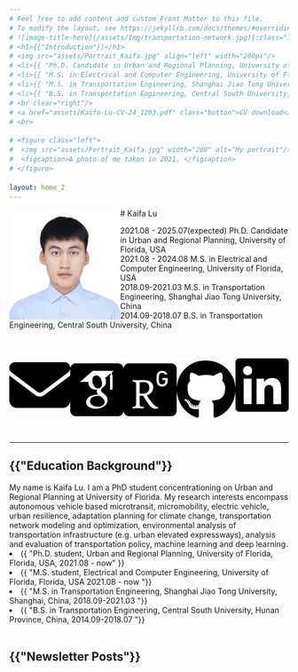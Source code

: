 ```yaml
---
# Feel free to add content and custom Front Matter to this file.
# To modify the layout, see https://jekyllrb.com/docs/themes/#overriding-theme-defaults
# ![image-title-here](/assets/Img/transportation-network.jpg){:class="img-responsive"}
# <h1>{{"Introduction"}}</h1>
# <img src="assets/Portrait_Kaifa.jpg" align="left" width="200px"/>
# <li>{{ "Ph.D. Candidate in Urban and Regional Planning, University of Florida, USA, 2021.08 - 2025.07(expected)" }}</li>
# <li>{{ "M.S. in Electrical and Computer Engineering, University of Florida, USA 2021.08 - 2024.08 "}}</li>
# <li>{{ "M.S. in Transportation Engineering, Shanghai Jiao Tong University, China, 2018.09-2021.03 "}}</li>
# <li>{{ "B.S. in Transportation Engineering, Central South University, China, 2014.09-2018.07 "}}</li>
# <br clear="right"/>
# <a href="assets/Kaifa-Lu-CV-24_1203.pdf" class="button">CV download</a>
# <br>

# <figure class="left">
#  <img src="assets/Portrait_Kaifa.jpg" width="200" alt="My portrait"/>
#  <figcaption>A photo of me taken in 2021. </figcaption>
# </figure>

layout: home_2
---
```


<img src="assets/Portrait_Kaifa.jpg" align="left" width="200px"/>
# Kaifa Lu

2021.08 - 2025.07(expected) Ph.D. Candidate in Urban and Regional Planning, University of Florida, USA
<br>
2021.08 - 2024.08 M.S. in Electrical and Computer Engineering, University of Florida, USA
<br>
2018.09-2021.03 M.S. in Transportation Engineering, Shanghai Jiao Tong University, China 
<br>
2014.09-2018.07 B.S. in Transportation Engineering, Central South University, China
<br>

<div style="display: flex; align-items: center;">
<a href="mailto:kaifa.lu@ufl.edu" target="_blank">
<img src="assets/envelope-solid.svg" alt="Email" class="icon" title="Email me" style="margin-right:3px">
</a>

# <a href="https://scholar.google.com/citations?hl=en&user=a8eAKS8AAAAJ" target="_blank">
# <img src="assets/google-scholar-square.svg" alt="Google Scholar" class="icon" title="Visit Google Scholar" style="margin-right:3px">
# </a>

# <a href="https://www.researchgate.net/profile/Lu-Kaifa" target="_blank">
# <img src="assets/researchgate-square.svg" alt="ResearchGate" class="icon" title="Visit ResearchGate" style="margin-right:3px">
# </a>

# <a href="https://github.com/kaifalu917" target="_blank">
# <img src="assets/github-brands-solid.svg" alt="GitHub" class="icon" title="Visit GitHub" style="margin-right:3px">
# </a>

<a href="https://www.linkedin.com/in/kaifa-lu-828676225/" target="_blank">
<img src="assets/linkedin-brands-solid.svg" alt="LinkedIn" class="icon" title="Visit LinkedIn" style="margin-right:3px">
</a>
</div>

-----------
<h2>{{"Education Background"}}</h2>
My name is Kaifa Lu. I am a PhD student concentrationing on Urban and Regional Planning at University of Florida. My research interests encompass autonomous vehicle based microtransit, micromobility, electric vehicle, urban resilience, adaptation planning for climate change, transportation network modeling and optimization, environmental analysis of transportation infrastructure (e.g. urban elevated expressways), analysis and evaluation of transportation policy, machine learning and deep learning.
<li>{{ "Ph.D. student, Urban and Regional Planning, University of Florida, Florida, USA, 2021.08 - now" }}</li>
<li>{{ "M.S. student, Electrical and Computer Engineering, University of Florida, Florida, USA 2021.08 - now "}}</li>
<li>{{ "M.S. in Transportation Engineering, Shanghai Jiao Tong University, Shanghai, China, 2018.09-2021.03 "}}</li>
<li>{{ "B.S. in Transportation Engineering, Central South University, Hunan Province, China, 2014.09-2018.07 "}}</li>
<br>
<h2>{{"Newsletter Posts"}}</h2>
